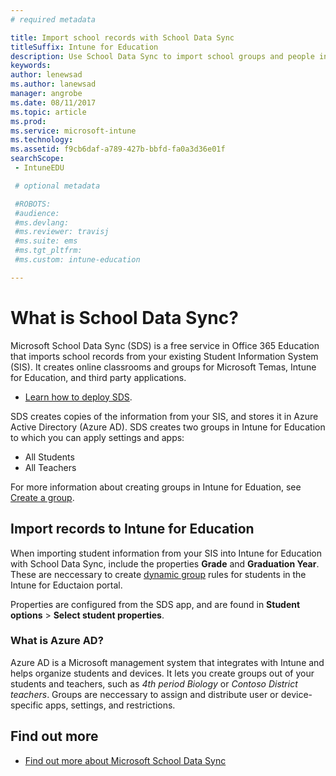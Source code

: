 ```yaml
---
# required metadata

title: Import school records with School Data Sync
titleSuffix: Intune for Education
description: Use School Data Sync to import school groups and people into Azure AD.
keywords:
author: lenewsad
ms.author: lanewsad
manager: angrobe
ms.date: 08/11/2017
ms.topic: article
ms.prod:
ms.service: microsoft-intune
ms.technology:
ms.assetid: f9cb6daf-a789-427b-bbfd-fa0a3d36e01f
searchScope:
 - IntuneEDU

 # optional metadata

 #ROBOTS:
 #audience:
 #ms.devlang:
 #ms.reviewer: travisj
 #ms.suite: ems
 #ms.tgt_pltfrm:
 #ms.custom: intune-education

---
```


# What is School Data Sync?

Microsoft School Data Sync (SDS) is a free service in Office 365 Education that imports school records from your existing Student Information System (SIS). It creates online classrooms and groups for Microsoft Temas, Intune for Education, and third party applications. 
* [Learn how to deploy SDS](https://support.office.com/article/Overview-of-School-Data-Sync-and-Classroom-f3d1147b-4ade-4905-8518-508e729f2e91). 

SDS creates copies of the information from your SIS, and stores it in Azure Active Directory (Azure AD). SDS creates two groups in Intune for Education to which you can apply settings and apps:

* All Students
* All Teachers

For more information about creating groups in Intune for Eduation, see [Create a group](what-are-groups.md).  

## Import records to Intune for Education
When importing student information from your SIS into Intune for Education with School Data Sync, include the properties __Grade__ and __Graduation Year__. These are neccessary to create [dynamic group](what-are-groups.md#managing-groups-and-subgroups) rules for students in the Intune for Eductaion portal. 

Properties are configured from the SDS app, and are found in  __Student options__ > __Select student properties__.

### What is Azure AD?
Azure AD is a Microsoft management system that integrates with Intune and helps organize students and devices. It lets you create groups out of your students and teachers, such as *4th period Biology* or *Contoso District teachers*. Groups are neccessary to assign and distribute user or device-specific apps, settings, and restrictions.

## Find out more

- [Find out more about Microsoft School Data Sync](https://sds.microsoft.com)
